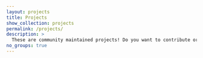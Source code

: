 ```yaml
---
layout: projects
title: Projects
show_collection: projects
permalink: /projects/
description: >
  These are community maintained projects! Do you want to contribute or add a project? <a href="https://github.com/hpc-social/hpc-social.github.io/issues" target="_blank">Let us know!</a>
no_groups: true
---
```

